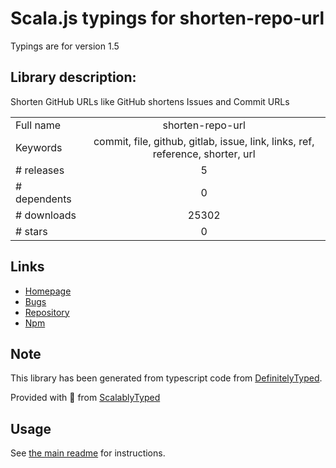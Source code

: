 
# Scala.js typings for shorten-repo-url

Typings are for version 1.5

## Library description:
Shorten GitHub URLs like GitHub shortens Issues and Commit URLs

|                    |                 |
| ------------------ | :-------------: |
| Full name          | shorten-repo-url |
| Keywords           | commit, file, github, gitlab, issue, link, links, ref, reference, shorter, url |
| # releases         | 5 |
| # dependents       | 0 |
| # downloads        | 25302 |
| # stars            | 0 |

## Links
- [Homepage](https://github.com/fregante/shorten-repo-url#readme)
- [Bugs](https://github.com/fregante/shorten-repo-url/issues)
- [Repository](https://github.com/fregante/shorten-repo-url)
- [Npm](https://www.npmjs.com/package/shorten-repo-url)
    


## Note
This library has been generated from typescript code from [DefinitelyTyped](https://definitelytyped.org).

Provided with :purple_heart: from [ScalablyTyped](https://github.com/oyvindberg/ScalablyTyped)

## Usage
See [the main readme](../../readme.md) for instructions.


